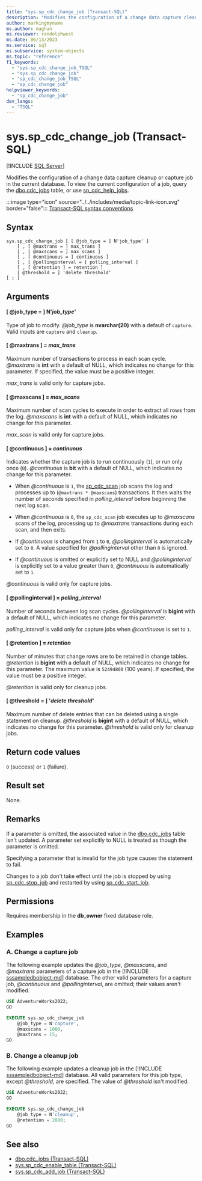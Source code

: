 ```yaml
---
title: "sys.sp_cdc_change_job (Transact-SQL)"
description: "Modifies the configuration of a change data capture cleanup or capture job in the current database."
author: markingmyname
ms.author: maghan
ms.reviewer: randolphwest
ms.date: 06/13/2023
ms.service: sql
ms.subservice: system-objects
ms.topic: "reference"
f1_keywords:
  - "sys.sp_cdc_change_job_TSQL"
  - "sys.sp_cdc_change_job"
  - "sp_cdc_change_job_TSQL"
  - "sp_cdc_change_job"
helpviewer_keywords:
  - "sp_cdc_change_job"
dev_langs:
  - "TSQL"
---
```

# sys.sp_cdc_change_job (Transact-SQL)

[!INCLUDE [SQL Server](../../includes/applies-to-version/sqlserver.md)]

Modifies the configuration of a change data capture cleanup or capture job in the current database. To view the current configuration of a job, query the [dbo.cdc_jobs](../system-tables/dbo-cdc-jobs-transact-sql.md) table, or use [sp_cdc_help_jobs](sys-sp-cdc-help-jobs-transact-sql.md).

:::image type="icon" source="../../includes/media/topic-link-icon.svg" border="false"::: [Transact-SQL syntax conventions](../../t-sql/language-elements/transact-sql-syntax-conventions-transact-sql.md)

## Syntax

```syntaxsql
sys.sp_cdc_change_job [ [ @job_type = ] N'job_type' ]
    [ , [ @maxtrans = ] max_trans ]
    [ , [ @maxscans = ] max_scans ]
    [ , [ @continuous = ] continuous ]
    [ , [ @pollinginterval = ] polling_interval ]
    [ , [ @retention ] = retention ]
    [ @threshold = ] 'delete threshold'
[ ; ]
```

## Arguments

#### [ @job_type = ] N'*job_type*'

Type of job to modify. *@job_type* is **nvarchar(20)** with a default of `capture`. Valid inputs are `capture` and `cleanup`.

#### [ @maxtrans ] = *max_trans*

Maximum number of transactions to process in each scan cycle. *@maxtrans* is **int** with a default of NULL, which indicates no change for this parameter. If specified, the value must be a positive integer.

*max_trans* is valid only for capture jobs.

#### [ @maxscans ] = *max_scans*

Maximum number of scan cycles to execute in order to extract all rows from the log. *@maxscans* is **int** with a default of NULL, which indicates no change for this parameter.

*max_scan* is valid only for capture jobs.

#### [ @continuous ] = *continuous*

Indicates whether the capture job is to run continuously (`1`), or run only once (`0`). *@continuous* is **bit** with a default of NULL, which indicates no change for this parameter.

- When *@continuous* is `1`, the [sp_cdc_scan](sys-sp-cdc-scan-transact-sql.md) job scans the log and processes up to (`@maxtrans * @maxscans`) transactions. It then waits the number of seconds specified in *polling_interval* before beginning the next log scan.

- When *@continuous* is `0`, the `sp_cdc_scan` job executes up to *@maxscans* scans of the log, processing up to *@maxtrans* transactions during each scan, and then exits.

- If *@continuous* is changed from `1` to `0`, *@pollinginterval* is automatically set to `0`. A value specified for *@pollinginterval* other than `0` is ignored.

- If *@continuous* is omitted or explicitly set to NULL and *@pollinginterval* is explicitly set to a value greater than `0`, *@continuous* is automatically set to `1`.

*@continuous* is valid only for capture jobs.

#### [ @pollinginterval ] = *polling_interval*

Number of seconds between log scan cycles. *@pollinginterval* is **bigint** with a default of NULL, which indicates no change for this parameter.

*polling_interval* is valid only for capture jobs when *@continuous* is set to `1`.

#### [ @retention ] = *retention*

Number of minutes that change rows are to be retained in change tables. *@retention* is **bigint** with a default of NULL, which indicates no change for this parameter. The maximum value is `52494800` (100 years). If specified, the value must be a positive integer.

*@retention* is valid only for cleanup jobs.

#### [ @threshold = ] '*delete threshold*'

Maximum number of delete entries that can be deleted using a single statement on cleanup. *@threshold* is **bigint** with a default of NULL, which indicates no change for this parameter. *@threshold* is valid only for cleanup jobs.

## Return code values

`0` (success) or `1` (failure).

## Result set

None.

## Remarks

If a parameter is omitted, the associated value in the [dbo.cdc_jobs](../system-tables/dbo-cdc-jobs-transact-sql.md) table isn't updated. A parameter set explicitly to NULL is treated as though the parameter is omitted.

Specifying a parameter that is invalid for the job type causes the statement to fail.

Changes to a job don't take effect until the job is stopped by using [sp_cdc_stop_job](sys-sp-cdc-stop-job-transact-sql.md) and restarted by using [sp_cdc_start_job](sys-sp-cdc-start-job-transact-sql.md).

## Permissions

Requires membership in the **db_owner** fixed database role.

## Examples

### A. Change a capture job

The following example updates the *@job_type*, *@maxscans*, and *@maxtrans* parameters of a capture job in the [!INCLUDE [sssampledbobject-md](../../includes/sssampledbobject-md.md)] database. The other valid parameters for a capture job, *@continuous* and *@pollinginterval*, are omitted; their values aren't modified.

```sql
USE AdventureWorks2022;
GO

EXECUTE sys.sp_cdc_change_job
    @job_type = N'capture',
    @maxscans = 1000,
    @maxtrans = 15;
GO
```

### B. Change a cleanup job

The following example updates a cleanup job in the [!INCLUDE [sssampledbobject-md](../../includes/sssampledbobject-md.md)] database. All valid parameters for this job type, except *@threshold*, are specified. The value of *@threshold* isn't modified.

```sql
USE AdventureWorks2022;
GO

EXECUTE sys.sp_cdc_change_job
    @job_type = N'cleanup',
    @retention = 2880;
GO
```

## See also

- [dbo.cdc_jobs (Transact-SQL)](../system-tables/dbo-cdc-jobs-transact-sql.md)
- [sys.sp_cdc_enable_table (Transact-SQL)](sys-sp-cdc-enable-table-transact-sql.md)
- [sys.sp_cdc_add_job (Transact-SQL)](sys-sp-cdc-add-job-transact-sql.md)
